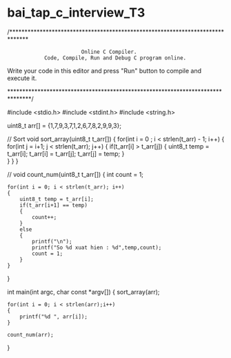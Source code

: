 # bai_tap_c_interview_T3


/******************************************************************************

                            Online C Compiler.
                Code, Compile, Run and Debug C program online.
Write your code in this editor and press "Run" button to compile and execute it.

*******************************************************************************/

#include <stdio.h>
#include <stdint.h>
#include <string.h>

uint8_t arr[] = {1,7,9,3,7,1,2,6,7,8,2,9,9,3};

// Sort
void sort_array(uint8_t t_arr[])
{
    for(int i = 0 ; i < strlen(t_arr) - 1; i++)
    {
        for(int j = i+1; j < strlen(t_arr); j++)
        {
            if(t_arr[i] > t_arr[j])
            {
                uint8_t temp = t_arr[i];
                t_arr[i] = t_arr[j];
                t_arr[j] = temp;
            }            
        }
    }
}

// 
void count_num(uint8_t t_arr[])
{
    int count = 1;
    
    for(int i = 0; i < strlen(t_arr); i++)
    {
        uint8_t temp = t_arr[i];    
        if(t_arr[i+1] == temp)
        {
            count++;
        }
        else
        {
            printf("\n");
            printf("So %d xuat hien : %d",temp,count);
            count = 1;
        }
    }
}

int main(int argc, char const *argv[])
{
    sort_array(arr);
    
    for(int i = 0; i < strlen(arr);i++)
    {
        printf("%d ", arr[i]);
    }
    
    count_num(arr);
}





